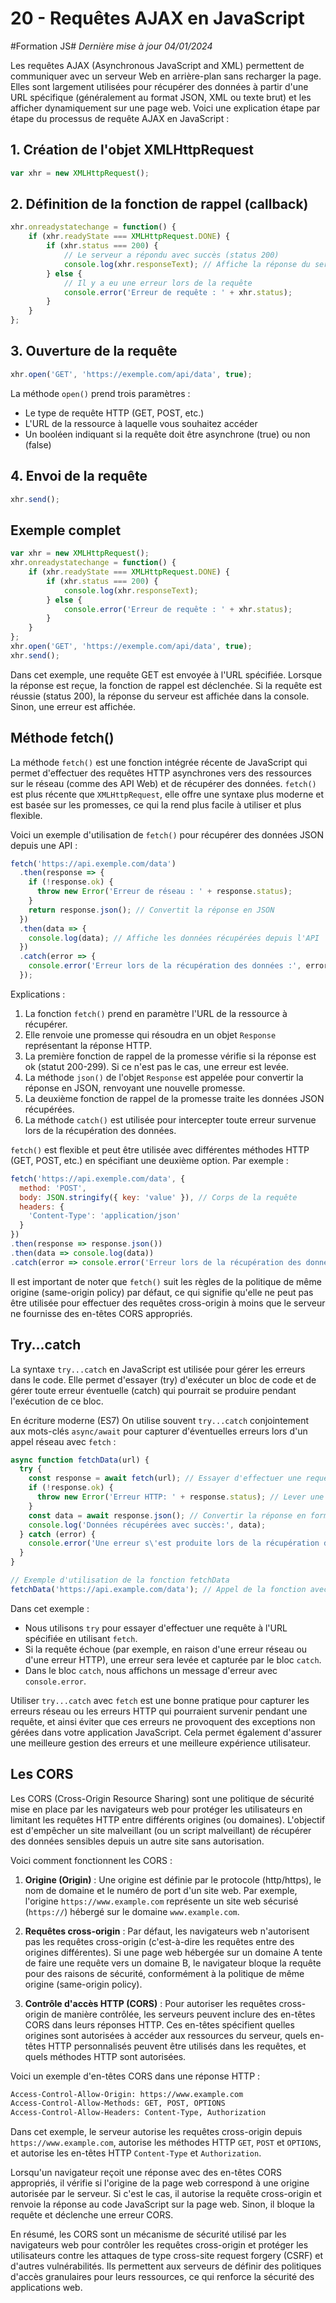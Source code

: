 # 20 - Requêtes AJAX en JavaScript

#Formation JS#
*Dernière mise à jour 04/01/2024*

Les requêtes AJAX (Asynchronous JavaScript and XML) permettent de communiquer avec un serveur Web en arrière-plan sans recharger la page. Elles sont largement utilisées pour récupérer des données à partir d'une URL spécifique (généralement au format JSON, XML ou texte brut) et les afficher dynamiquement sur une page web. Voici une explication étape par étape du processus de requête AJAX en JavaScript :

## 1. Création de l'objet XMLHttpRequest

```js
var xhr = new XMLHttpRequest();
```

## 2. Définition de la fonction de rappel (callback)

```js
xhr.onreadystatechange = function() {
    if (xhr.readyState === XMLHttpRequest.DONE) {
        if (xhr.status === 200) {
            // Le serveur a répondu avec succès (status 200)
            console.log(xhr.responseText); // Affiche la réponse du serveur
        } else {
            // Il y a eu une erreur lors de la requête
            console.error('Erreur de requête : ' + xhr.status);
        }
    }
};
```

## 3. Ouverture de la requête

```js
xhr.open('GET', 'https://exemple.com/api/data', true);
```

La méthode `open()` prend trois paramètres :

- Le type de requête HTTP (GET, POST, etc.)
- L'URL de la ressource à laquelle vous souhaitez accéder
- Un booléen indiquant si la requête doit être asynchrone (true) ou non (false)

## 4. Envoi de la requête

```js
xhr.send();
```

## Exemple complet

```js
var xhr = new XMLHttpRequest();
xhr.onreadystatechange = function() {
    if (xhr.readyState === XMLHttpRequest.DONE) {
        if (xhr.status === 200) {
            console.log(xhr.responseText);
        } else {
            console.error('Erreur de requête : ' + xhr.status);
        }
    }
};
xhr.open('GET', 'https://exemple.com/api/data', true);
xhr.send();
```

Dans cet exemple, une requête GET est envoyée à l'URL spécifiée. Lorsque la réponse est reçue, la fonction de rappel est déclenchée. Si la requête est réussie (status 200), la réponse du serveur est affichée dans la console. Sinon, une erreur est affichée.

## Méthode fetch()

La méthode `fetch()` est une fonction intégrée récente de JavaScript qui permet d'effectuer des requêtes HTTP asynchrones vers des ressources sur le réseau (comme des API Web) et de récupérer des données. `fetch()` est plus récente que `XMLHttpRequest`, elle offre une syntaxe plus moderne et est basée sur les promesses, ce qui la rend plus facile à utiliser et plus flexible.

Voici un exemple d'utilisation de `fetch()` pour récupérer des données JSON depuis une API :

```javascript
fetch('https://api.exemple.com/data')
  .then(response => {
    if (!response.ok) {
      throw new Error('Erreur de réseau : ' + response.status);
    }
    return response.json(); // Convertit la réponse en JSON
  })
  .then(data => {
    console.log(data); // Affiche les données récupérées depuis l'API
  })
  .catch(error => {
    console.error('Erreur lors de la récupération des données :', error);
  });
```

Explications :

1. La fonction `fetch()` prend en paramètre l'URL de la ressource à récupérer.
2. Elle renvoie une promesse qui résoudra en un objet `Response` représentant la réponse HTTP.
3. La première fonction de rappel de la promesse vérifie si la réponse est ok (statut 200-299). Si ce n'est pas le cas, une erreur est levée.
4. La méthode `json()` de l'objet `Response` est appelée pour convertir la réponse en JSON, renvoyant une nouvelle promesse.
5. La deuxième fonction de rappel de la promesse traite les données JSON récupérées.
6. La méthode `catch()` est utilisée pour intercepter toute erreur survenue lors de la récupération des données.

`fetch()` est flexible et peut être utilisée avec différentes méthodes HTTP (GET, POST, etc.) en spécifiant une deuxième option. Par exemple :

```javascript
fetch('https://api.exemple.com/data', {
  method: 'POST',
  body: JSON.stringify({ key: 'value' }), // Corps de la requête
  headers: {
    'Content-Type': 'application/json'
  }
})
.then(response => response.json())
.then(data => console.log(data))
.catch(error => console.error('Erreur lors de la récupération des données :', error));
```

Il est important de noter que `fetch()` suit les règles de la politique de même origine (same-origin policy) par défaut, ce qui signifie qu'elle ne peut pas être utilisée pour effectuer des requêtes cross-origin à moins que le serveur ne fournisse des en-têtes CORS appropriés.

## Try...catch

La syntaxe `try...catch` en JavaScript est utilisée pour gérer les erreurs dans le code. Elle permet d'essayer (try) d'exécuter un bloc de code et de gérer toute erreur éventuelle (catch) qui pourrait se produire pendant l'exécution de ce bloc.

En écriture moderne (ES7) On utilise souvent `try...catch` conjointement aux mots-clés `async/await` pour capturer d'éventuelles erreurs lors d'un appel réseau avec `fetch` :

```js
async function fetchData(url) {
  try {
    const response = await fetch(url); // Essayer d'effectuer une requête
    if (!response.ok) {
      throw new Error('Erreur HTTP: ' + response.status); // Lever une erreur si la réponse n'est pas OK
    }
    const data = await response.json(); // Convertir la réponse en format JSON
    console.log('Données récupérées avec succès:', data);
  } catch (error) {
    console.error('Une erreur s\'est produite lors de la récupération des données:', error.message); // Capturer et gérer l'erreur
  }
}

// Exemple d'utilisation de la fonction fetchData
fetchData('https://api.example.com/data'); // Appel de la fonction avec une URL d'API
```

Dans cet exemple :

- Nous utilisons `try` pour essayer d'effectuer une requête à l'URL spécifiée en utilisant `fetch`.
- Si la requête échoue (par exemple, en raison d'une erreur réseau ou d'une erreur HTTP), une erreur sera levée et capturée par le bloc `catch`.
- Dans le bloc `catch`, nous affichons un message d'erreur avec `console.error`.

Utiliser `try...catch` avec `fetch` est une bonne pratique pour capturer les erreurs réseau ou les erreurs HTTP qui pourraient survenir pendant une requête, et ainsi éviter que ces erreurs ne provoquent des exceptions non gérées dans votre application JavaScript. Cela permet également d'assurer une meilleure gestion des erreurs et une meilleure expérience utilisateur.

## Les CORS

Les CORS (Cross-Origin Resource Sharing) sont une politique de sécurité mise en place par les navigateurs web pour protéger les utilisateurs en limitant les requêtes HTTP entre différents origines (ou domaines). L'objectif est d'empêcher un site malveillant (ou un script malveillant) de récupérer des données sensibles depuis un autre site sans autorisation.

Voici comment fonctionnent les CORS :

1. **Origine (Origin)** : Une origine est définie par le protocole (http/https), le nom de domaine et le numéro de port d'un site web. Par exemple, l'origine `https://www.example.com` représente un site web sécurisé (`https://`) hébergé sur le domaine `www.example.com`.

2. **Requêtes cross-origin** : Par défaut, les navigateurs web n'autorisent pas les requêtes cross-origin (c'est-à-dire les requêtes entre des origines différentes). Si une page web hébergée sur un domaine A tente de faire une requête vers un domaine B, le navigateur bloque la requête pour des raisons de sécurité, conformément à la politique de même origine (same-origin policy).

3. **Contrôle d'accès HTTP (CORS)** : Pour autoriser les requêtes cross-origin de manière contrôlée, les serveurs peuvent inclure des en-têtes CORS dans leurs réponses HTTP. Ces en-têtes spécifient quelles origines sont autorisées à accéder aux ressources du serveur, quels en-têtes HTTP personnalisés peuvent être utilisés dans les requêtes, et quels méthodes HTTP sont autorisées.

Voici un exemple d'en-têtes CORS dans une réponse HTTP :

```txt
Access-Control-Allow-Origin: https://www.example.com
Access-Control-Allow-Methods: GET, POST, OPTIONS
Access-Control-Allow-Headers: Content-Type, Authorization
```

Dans cet exemple, le serveur autorise les requêtes cross-origin depuis `https://www.example.com`, autorise les méthodes HTTP `GET`, `POST` et `OPTIONS`, et autorise les en-têtes HTTP `Content-Type` et `Authorization`.

Lorsqu'un navigateur reçoit une réponse avec des en-têtes CORS appropriés, il vérifie si l'origine de la page web correspond à une origine autorisée par le serveur. Si c'est le cas, il autorise la requête cross-origin et renvoie la réponse au code JavaScript sur la page web. Sinon, il bloque la requête et déclenche une erreur CORS.

En résumé, les CORS sont un mécanisme de sécurité utilisé par les navigateurs web pour contrôler les requêtes cross-origin et protéger les utilisateurs contre les attaques de type cross-site request forgery (CSRF) et d'autres vulnérabilités. Ils permettent aux serveurs de définir des politiques d'accès granulaires pour leurs ressources, ce qui renforce la sécurité des applications web.